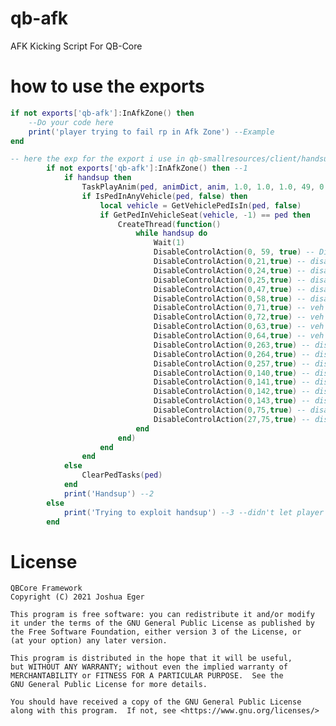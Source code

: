 # qb-afk
AFK Kicking Script For QB-Core

# how to use the exports
```lua
if not exports['qb-afk']:InAfkZone() then
    --Do your code here
    print('player trying to fail rp in Afk Zone') --Example
end

-- here the exp for the export i use in qb-smallresources/client/handsup.lua
        if not exports['qb-afk']:InAfkZone() then --1
            if handsup then
                TaskPlayAnim(ped, animDict, anim, 1.0, 1.0, 1.0, 49, 0.0, 0, 0, 0)
                if IsPedInAnyVehicle(ped, false) then
                    local vehicle = GetVehiclePedIsIn(ped, false)
                    if GetPedInVehicleSeat(vehicle, -1) == ped then
                        CreateThread(function()
                            while handsup do
                                Wait(1)
                                DisableControlAction(0, 59, true) -- Disable steering in vehicle
                                DisableControlAction(0,21,true) -- disable sprint
                                DisableControlAction(0,24,true) -- disable attack
                                DisableControlAction(0,25,true) -- disable aim
                                DisableControlAction(0,47,true) -- disable weapon
                                DisableControlAction(0,58,true) -- disable weapon
                                DisableControlAction(0,71,true) -- veh forward
                                DisableControlAction(0,72,true) -- veh backwards
                                DisableControlAction(0,63,true) -- veh turn left
                                DisableControlAction(0,64,true) -- veh turn right
                                DisableControlAction(0,263,true) -- disable melee
                                DisableControlAction(0,264,true) -- disable melee
                                DisableControlAction(0,257,true) -- disable melee
                                DisableControlAction(0,140,true) -- disable melee
                                DisableControlAction(0,141,true) -- disable melee
                                DisableControlAction(0,142,true) -- disable melee
                                DisableControlAction(0,143,true) -- disable melee
                                DisableControlAction(0,75,true) -- disable exit vehicle
                                DisableControlAction(27,75,true) -- disable exit vehicle
                            end
                        end)
                    end
                end
            else
                ClearPedTasks(ped)
            end
            print('Handsup') --2
        else
            print('Trying to exploit handsup') --3 --didn't let player put hands up in afk zone
        end
```

# License

    QBCore Framework
    Copyright (C) 2021 Joshua Eger

    This program is free software: you can redistribute it and/or modify
    it under the terms of the GNU General Public License as published by
    the Free Software Foundation, either version 3 of the License, or
    (at your option) any later version.

    This program is distributed in the hope that it will be useful,
    but WITHOUT ANY WARRANTY; without even the implied warranty of
    MERCHANTABILITY or FITNESS FOR A PARTICULAR PURPOSE.  See the
    GNU General Public License for more details.

    You should have received a copy of the GNU General Public License
    along with this program.  If not, see <https://www.gnu.org/licenses/>

